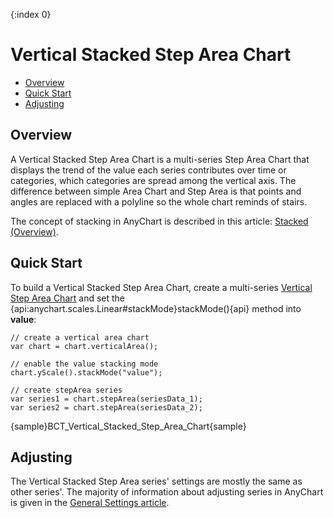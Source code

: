 {:index 0}
# Vertical Stacked Step Area Chart

* [Overview](#overview)
* [Quick Start](#quick_start)
* [Adjusting](#adjusting)

## Overview

A Vertical Stacked Step Area Chart is a multi-series Step Area Chart that displays the trend of the value each series contributes over time or categories, which categories are spread among the vertical axis. The difference between simple Area Chart and Step Area is that points and angles are replaced with a polyline so the whole chart reminds of stairs.

The concept of stacking in AnyChart is described in this article: [Stacked (Overview)](../Overview).

## Quick Start

To build a Vertical Stacked Step Area Chart, create a multi-series [Vertical Step Area Chart](../../Vertical/Step_Area_Chart) and set the {api:anychart.scales.Linear#stackMode}stackMode(){api} method into <strong>value</strong>:

```
// create a vertical area chart
var chart = chart.verticalArea();

// enable the value stacking mode
chart.yScale().stackMode("value");

// create stepArea series
var series1 = chart.stepArea(seriesData_1);
var series2 = chart.stepArea(seriesData_2);
```

{sample}BCT\_Vertical\_Stacked\_Step\_Area\_Chart{sample}

## Adjusting

The Vertical Stacked Step Area series' settings are mostly the same as other series'. The majority of information about adjusting series in AnyChart is given in the [General Settings article](../../General_Settings).